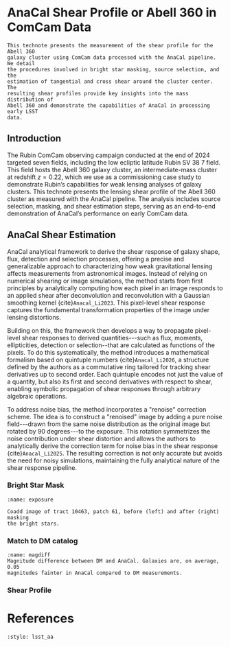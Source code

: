# AnaCal Shear Profile or Abell 360 in ComCam Data

```{abstract}
This technote presents the measurement of the shear profile for the Abell 360
galaxy cluster using ComCam data processed with the AnaCal pipeline. We detail
the procedures involved in bright star masking, source selection, and the
estimation of tangential and cross shear around the cluster center. The
resulting shear profiles provide key insights into the mass distribution of
Abell 360 and demonstrate the capabilities of AnaCal in processing early LSST
data.
```

## Introduction
The Rubin ComCam observing campaign conducted at the end of 2024 targeted seven
fields, including the low ecliptic latitude Rubin SV 38 7 field. This field
hosts the Abell 360 galaxy cluster, an intermediate-mass cluster at redshift
$z = 0.22$, which we use as a commissioning case study to demonstrate Rubin’s
capabilities for weak lensing analyses of galaxy clusters. This technote
presents the lensing shear profile of the Abell 360 cluster as measured with
the AnaCal pipeline. The analysis includes source selection, masking, and shear
estimation steps, serving as an end-to-end demonstration of AnaCal’s
performance on early ComCam data.

## AnaCal Shear Estimation

AnaCal analytical framework to derive the shear response of galaxy shape, flux,
detection and selection processes, offering a precise and generalizable
approach to characterizing how weak gravitational lensing affects measurements
from astronomical images. Instead of relying on numerical shearing or image
simulations, the method starts from first principles by analytically computing
how each pixel in an image responds to an applied shear after deconvolution and
reconvolution with a Gaussian smoothing kernel {cite}`Anacal_Li2023`. This
pixel-level shear response captures the fundamental transformation properties
of the image under lensing distortions.

Building on this, the framework then develops a way to propagate pixel-level
shear responses to derived quantities---such as flux, moments, ellipticities,
detection or selection--that are calculated as functions of the pixels. To do
this systematically, the method introduces a mathematical formalism based on
quintuple numbers {cite}`Anacal_Li2026`, a structure defined by the authors as
a commutative ring tailored for tracking shear derivatives up to second order.
Each quintuple encodes not just the value of a quantity, but also its first and
second derivatives with respect to shear, enabling symbolic propagation of
shear responses through arbitrary algebraic operations.

To address noise bias, the method incorporates a "renoise" correction scheme.
The idea is to construct a "renoised" image by adding a pure noise
field---drawn from the same noise distribution as the original image but
rotated by 90 degrees---to the exposure. This rotation symmetrizes the noise
contribution under shear distortion and allows the authors to analytically
derive the correction term for noise bias in the shear response
{cite}`Anacal_Li2025`. The resulting correction is not only accurate but avoids
the need for noisy simulations, maintaining the fully analytical nature of the
shear response pipeline.


### Bright Star Mask
```{figure} _static/exposure.png
:name: exposure

Coadd image of tract 10463, patch 61, before (left) and after (right) masking
the bright stars.
```

### Match to DM catalog

```{figure} _static/magdiff.png
:name: magdiff
Magnitude difference between DM and AnaCal. Galaxies are, on average, 0.05
magnitudes fainter in AnaCal compared to DM measurements.
```

### Shear Profile

# References

```{bibliography}
:style: lsst_aa
